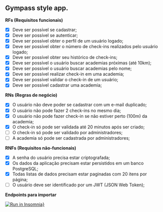 ## Gympass style app.

**RFs (Requisitos funcionais)**
 * [x] Deve ser possível se cadastrar;
 * [x] Deve ser possível se autenticar;
 * [x] Deve ser possível obter o perfil de um usuário logado;
 * [x] Deve ser possível obter o número de check-ins realizados pelo usuário logado;
 * [x] Deve ser possível obter seu histórico de check-ins;
 * [x] Deve ser possível o usuário buscar academias próximas (até 10km);
 * [x] Deve ser possível o usuário buscar academias pelo nome;
 * [x] Deve ser possível realizar check-in em uma academia;
 * [x] Deve ser possível validar o check-in de um usuário;
 * [x] Deve ser possível cadastrar uma academia;

**RNs (Regras de negócio)**
 * [x] O usuário não deve poder se cadastrar com um e-mail duplicado;
 * [x] O usuário não pode fazer 2 check-ins no mesmo dia;
 * [x] O usuário não pode fazer check-in se não estiver perto (100m) da academia;
 * [x] O check-in só pode ser validada até 20 minutos após ser criado;
 * [ ] O check-in só pode ser validado por administradores;
 * [ ] A academia só pode ser cadastrada por administradores;

**RNFs (Requisitos não-funcionais)**
 * [x] A senha do usuário precisa estar criptografada;
 * [x] Os dados da aplicação precisam estar persistidos em um banco PostgreSQL;
 * [x] Todas listas de dados precisam estar paginadas com 20 itens por página;
 * [ ] O usuário deve ser identificado por um JWT (JSON Web Token);

**Endpoints para importar**

[![Run in Insomnia}](https://insomnia.rest/images/run.svg)](https://insomnia.rest/run/?label=Dev%20Gyms%20-%20Ignite%202023%20-%20Node.js&uri=https%3A%2F%2Fgist.github.com%2FVictorMello1993%2F1fd1b5b1e94a9f9bb1e5b34aedc666fa)
